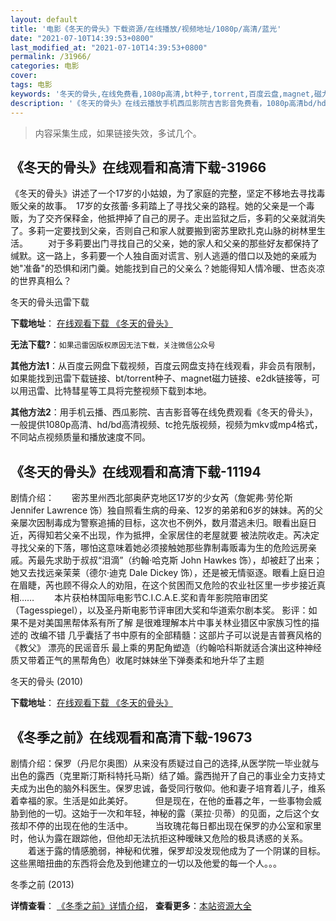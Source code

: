 ```yaml
---
layout: default
title: '电影《冬天的骨头》下载资源/在线播放/视频地址/1080p/高清/蓝光'
date: "2021-07-10T14:39:53+0800"
last_modified_at: "2021-07-10T14:39:53+0800"
permalink: /31966/
categories: 电影
cover:
tags: 电影
keywords: '冬天的骨头,在线免费看,1080p高清,bt种子,torrent,百度云盘,magnet,磁力链,迅雷下载资源'
description: '《冬天的骨头》在线云播放手机西瓜影院吉吉影音免费看，1080p高清bd/hd未删减完整版和tc抢先枪版，mkv/mp4格式，附带bt/torrent种子、magnet/磁力链、百度云盘、网盘资源迅雷下载链接'
---
```


>内容采集生成，如果链接失效，多试几个。


## 《冬天的骨头》在线观看和高清下载-31966

《冬天的骨头》讲述了一个17岁的小姑娘，为了家庭的完整，坚定不移地去寻找毒贩父亲的故事。　17岁的女孩蕾&middot;多莉踏上了寻找父亲的路程。她的父亲是一个毒贩，为了交齐保释金，他抵押掉了自己的房子。走出监狱之后，多莉的父亲就消失了。多莉一定要找到父亲，否则自己和家人就要搬到密苏里欧扎克山脉的树林里生活。 　　对于多莉要出门寻找自己的父亲，她的家人和父亲的那些好友都保持了缄默。这一路上，多莉要一个人独自面对谎言、别人逃遁的借口以及她的亲戚为她"准备"的恐惧和闭门羹。她能找到自己的父亲么？她能得知人情冷暖、世态炎凉的世界真相么？


冬天的骨头迅雷下载

**下载地址**： [在线观看下载 《冬天的骨头》](https://www.993dy.com//vod-detail-id-15619.html) 


**无法下载?**：`如果迅雷因版权原因无法下载，关注微信公众号 `

**其他方法1**：从百度云网盘下载视频，百度云网盘支持在线观看，非会员有限制，如果能找到迅雷下载链接、bt/torrent种子、magnet磁力链接、e2dk链接等，可以用迅雷、比特彗星等工具将完整视频下载到本地。

**其他方法2**：用手机云播、西瓜影院、吉吉影音等在线免费观看《冬天的骨头》，一般提供1080p高清、hd/bd高清视频、tc抢先版视频，视频为mkv或mp4格式，不同站点视频质量和播放速度不同。


## 《冬天的骨头》在线观看和高清下载-11194

剧情介绍：　　密苏里州西北部奥萨克地区17岁的少女芮（詹妮弗·劳伦斯 Jennifer Lawrence 饰）独自照看生病的母亲、12岁的弟弟和6岁的妹妹。芮的父亲屡次因制毒成为警察追捕的目标，这次也不例外，数月潜逃未归。眼看出庭日近，芮得知若父亲不出现，作为抵押，全家居住的老屋就要 被法院收走。芮决定寻找父亲的下落，哪怕这意味着她必须接触她那些靠制毒贩毒为生的危险远房亲戚。芮最先求助于叔叔“泪滴”（约翰·哈克斯 John Hawkes 饰），却被赶了出来；她又去找远亲茉莱（德尔·迪克 Dale Dickey 饰），还是被无情驱逐。眼看上庭日迫在眉睫，芮也顾不得众人的劝阻，在这个贫困而又危险的农业社区里一步步接近真相…… 　　本片获柏林国际电影节C.I.C.A.E.奖和青年影院陪审团奖（Tagesspiegel），以及圣丹斯电影节评审团大奖和华道索尔剧本奖。 影评：如果不是对美国黑帮体系有所了解 是很难理解本片中事关林业猎区中家族习性的描述的 改编不错 几乎囊括了书中原有的全部精髓：这部片子可以说是吉普赛风格的《教父》 漂亮的民谣音乐 最上乘的男配角塑造（约翰哈科斯就适合演出这种神经质又带着正气的黑帮角色）收尾时妹妹坐下弹奏柔和地升华了主题


冬天的骨头 (2010)

**下载地址**： [在线观看下载 《冬天的骨头》](https://www.btbtdy.me/btdy/dy7922.html) 


## 《冬季之前》在线观看和高清下载-19673

剧情介绍：保罗（丹尼尔奥图）从来没有质疑过自己的选择,从医学院一毕业就与出色的露西（克里斯汀斯科特托马斯）结了婚。露西抛开了自己的事业全力支持丈夫成为出色的脑外科医生。保罗忠诚，备受同行敬仰。他和妻子培育着儿子，维系着幸福的家。生活是如此美好。  　　但是现在，在他的垂暮之年，一些事物会威胁到他的一切。这始于一次和年轻，神秘的露（莱拉·贝蒂）的见面，之后这个女孩却不停的出现在他的生活中。  　　当玫瑰花每日都出现在保罗的办公室和家里时，他认为露在跟踪他，但他却无法抗拒这种暧昧又危险的极具诱惑的关系。  　　着迷于露的情感脆弱，神秘和优雅，保罗却没发现他成为了一个阴谋的目标。这些黑暗扭曲的东西将会危及到他建立的一切以及他爱的每一个人。。。


冬季之前 (2013)

**详情查看**： [《冬季之前》详情介绍](/movie/19673/)， **查看更多**：[本站资源大全](/movie/t/all/)

